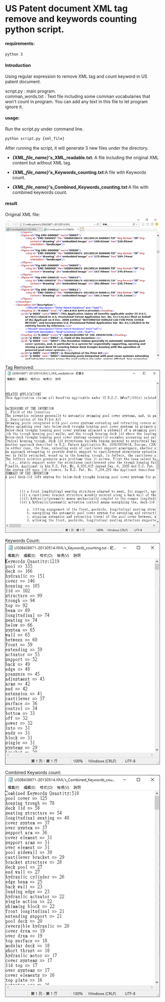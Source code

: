 # US Patent document XML tag remove and keywords counting python script.


#### requirements:
    python 3

#### Introduction
Using regular expression to remove XML tag and count keyword in US patent document.

script.py : main program.  
comman_words.txt : Text file including some comman vocabularies that won't count in program. You can add any text in this file to let program ignore it.  


#### usage:
Run the script.py under command line.  
```bash
python script.py {xml_file}
```

After running the script, it will generate 3 new files under the directory.  

* ***{XML_file_name}*'s_XML_readable.txt**: A file including the original XML content but without XML tag.  

* ***{XML_file_name}*'s_Keywords_counting.txt**:A file with Keywords count.  

* ***{XML_file_name}*'s_Combined_Keywords_counting.txt**:A file with combined keywords count.  

#### result

Original XML file:  
![orig](XML_orig_file.png)

Tag Removed:  
![rm](tag_removed.png)

Keywords Count:  
![keyword](keyword_count.png)

Combined Keywords count:  
![comb](combine_word_count.png)